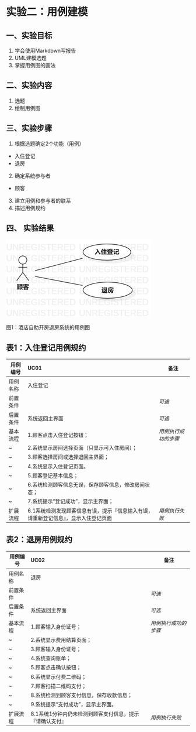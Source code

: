 # 实验二：用例建模

## 一、实验目标

1. 学会使用Markdown写报告
2. UML建模选题
3. 掌握用例图的画法

## 二、实验内容

1. 选题
2. 绘制用例图

## 三、实验步骤

1. 根据选题确定2个功能（用例）
- 入住登记
- 退房
2. 确定系统参与者
- 顾客
3. 建立用例和参与者的联系
4. 描述用例规约

## 四、 实验结果

![用例图](./Lab2_UseCaseDiagram.jpg)

图1：酒店自助开房退房系统的用例图

## 表1：入住登记用例规约

用例编号  | UC01 | 备注  
-|:-|-  
用例名称  | 入住登记 |   
前置条件  |  | *可选*   
后置条件  | 系统返回主界面 | *可选*   
基本流程  | 1.顾客点击入住登记按钮； |*用例执行成功的步骤*    
~| 2.系统显示房间选择页面（只显示可入住房间）；|   
~| 3.顾客选择房间或选择退回主界面；|   
~| 4.系统显示入住登记页面。|
~| 5.顾客登记基本信息；|   
~| 6.系统检测顾客信息无误，保存顾客信息，修改房间状态；|   
~| 7.系统提示“登记成功”，显示主界面；|  
扩展流程  | 6.1系统检测发现顾客信息有误，提示『信息输入有误，请重新登记信息』，显示入住登记页面 |*用例执行失败*

## 表2：退房用例规约

用例编号  | UC02 | 备注  
-|:-|-  
用例名称  | 退房 |   
前置条件  |   | *可选*   
后置条件  | 系统返回主界面 | *可选*   
基本流程  | 1.顾客输入身份证号； |*用例执行成功的步骤* 
~| 2.系统显示费用结算页面； |
~| 3.顾客输入身份证号； |
~| 4.系统查询账单； |   
~| 5.顾客点击确认按钮； |   
~| 6.系统显示付费二维码； |   
~| 7.顾客扫描二维码支付； | 
~| 8.系统检测到顾客支付信息，保存收款信息； |  
~| 9.系统提示“支付成功”，显示主界面。 | 
扩展流程  | 8.1系统1分钟内仍未检测到顾客支付信息，提示『请确认支付』 |*用例执行失败*    

